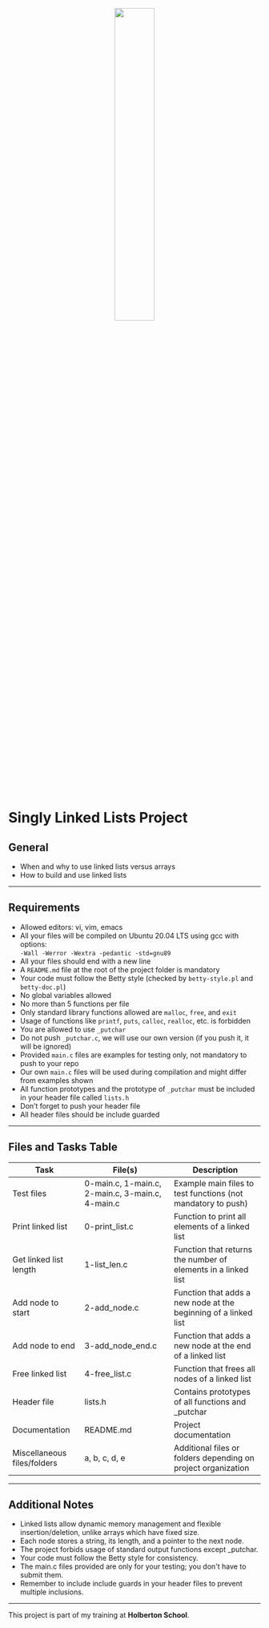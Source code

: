 <p align="center">
   <img src="https://github.com/user-attachments/assets/7d564981-cb81-43e7-819a-25ffcfc5bd72" width="40%" height="40%"/>
</p>

# Singly Linked Lists Project

## General

- When and why to use linked lists versus arrays  
- How to build and use linked lists  

---

## Requirements

- Allowed editors: vi, vim, emacs  
- All your files will be compiled on Ubuntu 20.04 LTS using gcc with options:  
  `-Wall -Werror -Wextra -pedantic -std=gnu89`  
- All your files should end with a new line  
- A `README.md` file at the root of the project folder is mandatory  
- Your code must follow the Betty style (checked by `betty-style.pl` and `betty-doc.pl`)  
- No global variables allowed  
- No more than 5 functions per file  
- Only standard library functions allowed are `malloc`, `free`, and `exit`  
- Usage of functions like `printf`, `puts`, `calloc`, `realloc`, etc. is forbidden  
- You are allowed to use `_putchar`  
- Do not push `_putchar.c`, we will use our own version (if you push it, it will be ignored)  
- Provided `main.c` files are examples for testing only, not mandatory to push to your repo  
- Our own `main.c` files will be used during compilation and might differ from examples shown  
- All function prototypes and the prototype of `_putchar` must be included in your header file called `lists.h`  
- Don’t forget to push your header file  
- All header files should be include guarded  

---

## Files and Tasks Table

| Task                  | File(s)                             | Description                                                |
|-----------------------|-----------------------------------|------------------------------------------------------------|
| Test files            | 0-main.c, 1-main.c, 2-main.c, 3-main.c, 4-main.c | Example main files to test functions (not mandatory to push) |
| Print linked list     | 0-print_list.c                    | Function to print all elements of a linked list            |
| Get linked list length| 1-list_len.c                     | Function that returns the number of elements in a linked list |
| Add node to start     | 2-add_node.c                     | Function that adds a new node at the beginning of a linked list |
| Add node to end       | 3-add_node_end.c                 | Function that adds a new node at the end of a linked list  |
| Free linked list      | 4-free_list.c                    | Function that frees all nodes of a linked list              |
| Header file           | lists.h                         | Contains prototypes of all functions and _putchar          |
| Documentation         | README.md                       | Project documentation                                       |
| Miscellaneous files/folders | a, b, c, d, e               | Additional files or folders depending on project organization |

---

## Additional Notes

- Linked lists allow dynamic memory management and flexible insertion/deletion, unlike arrays which have fixed size.  
- Each node stores a string, its length, and a pointer to the next node.  
- The project forbids usage of standard output functions except _putchar.  
- Your code must follow the Betty style for consistency.  
- The main.c files provided are only for your testing; you don't have to submit them.  
- Remember to include include guards in your header files to prevent multiple inclusions.  

---

This project is part of my training at **Holberton School**.

